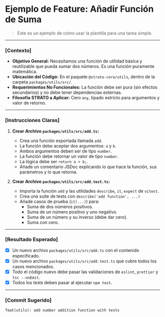 # Ejemplo de Feature: Añadir Función de Suma

> Este es un ejemplo de cómo usar la plantilla para una tarea simple.

---

### **[Contexto]**

- **Objetivo General:** Necesitamos una función de utilidad básica y reutilizable que pueda sumar dos números. Es una función puramente matemática.
- **Ubicación del Código:** En el paquete `@strato-core/utils`, dentro de la carpeta `packages/utils/src/`.
- **Requerimientos No Funcionales:** La función debe ser pura (sin efectos secundarios) y no debe tener dependencias externas.
- **Filosofía STRATO a Aplicar:** Cero `any`, tipado estricto para argumentos y valor de retorno.

---

### **[Instrucciones Claras]**

1.  **Crear Archivo `packages/utils/src/add.ts`:**

    - Crea una función exportada llamada `add`.
    - La función debe aceptar dos argumentos: `a` y `b`.
    - Ambos argumentos deben ser de tipo `number`.
    - La función debe retornar un valor de tipo `number`.
    - La lógica debe ser `return a + b;`.
    - Añade un comentario JSDoc explicando lo que hace la función, sus parámetros y lo que retorna.

2.  **Crear Archivo `packages/utils/src/add.test.ts`:**
    - Importa la función `add` y las utilidades `describe`, `it`, `expect` de `vitest`.
    - Crea una suite de tests con `describe('add function', ...)`
    - Añade casos de prueba (`it(...)`) para:
      - Suma de dos números positivos.
      - Suma de un número positivo y uno negativo.
      - Suma de un número y su inverso (debe dar cero).
      - Suma con cero.

---

### **[Resultado Esperado]**

- [x] Un nuevo archivo `packages/utils/src/add.ts` con el contenido especificado.
- [x] Un nuevo archivo `packages/utils/src/add.test.ts` que cubre todos los casos mencionados.
- [x] Todo el código nuevo debe pasar las validaciones de `eslint`, `prettier` y `tsc --noEmit`.
- [x] Todos los tests deben pasar al ejecutar `npm test`.

---

### **[Commit Sugerido]**

```
feat(utils): add number addition function with tests
```
